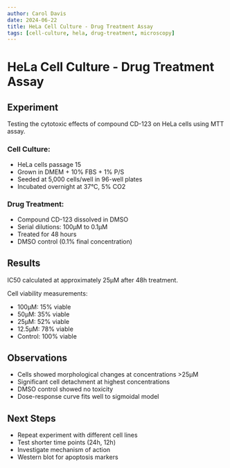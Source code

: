 ```yaml
---
author: Carol Davis
date: 2024-06-22
title: HeLa Cell Culture - Drug Treatment Assay
tags: [cell-culture, hela, drug-treatment, microscopy]
---
```


# HeLa Cell Culture - Drug Treatment Assay

## Experiment
Testing the cytotoxic effects of compound CD-123 on HeLa cells using MTT assay.

### Cell Culture:
- HeLa cells passage 15
- Grown in DMEM + 10% FBS + 1% P/S
- Seeded at 5,000 cells/well in 96-well plates
- Incubated overnight at 37°C, 5% CO2

### Drug Treatment:
- Compound CD-123 dissolved in DMSO
- Serial dilutions: 100μM to 0.1μM
- Treated for 48 hours
- DMSO control (0.1% final concentration)

## Results
IC50 calculated at approximately 25μM after 48h treatment.

Cell viability measurements:
- 100μM: 15% viable
- 50μM: 35% viable  
- 25μM: 52% viable
- 12.5μM: 78% viable
- Control: 100% viable

## Observations
- Cells showed morphological changes at concentrations >25μM
- Significant cell detachment at highest concentrations
- DMSO control showed no toxicity
- Dose-response curve fits well to sigmoidal model

## Next Steps
- Repeat experiment with different cell lines
- Test shorter time points (24h, 12h)
- Investigate mechanism of action
- Western blot for apoptosis markers